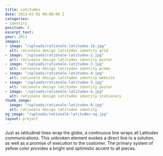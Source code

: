 ```yaml
---
title: Latitudex
date: 2013-01-01 00:00:00 Z
categories:
- Identity
position: 4
excerpt_text:
year: 2013
images:
- image: "/uploads/rationale-latitudex-1b.jpg"
  alt: rationale design latitudex identity grid
- image: "/uploads/rationale-latitudex-2.jpg"
  alt: rationale design latitudex identity poster
- image: "/uploads/rationale-latitudex-3.jpg"
  alt: rationale design latitudex identity promo
- image: "/uploads/rationale-latitudex-4.jpg"
  alt: rationale design latitudex identity website
- image: "/uploads/rationale-latitudex-5.jpg"
  alt: rationale design latitudex identity poster
- image: "/uploads/rationale-latitudex-6.jpg"
  alt: rationale design latitudex identity stationary
thumb_image:
  image: "/uploads/rationale-latitudex-0.jpg"
  alt: rationale design latitudex identity
og_image: "/uploads/rationale-latitudex-og.jpg"
layout: project
---
```


Just as latitudinal lines wrap the globe, a continuous line wraps all Latitudex communications. This unbroken element evokes a direct line to a solution, as well as a promise of execution to the customer. The primary system of yellow color provides a bright and optimistic accent to all pieces.
